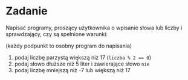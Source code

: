 # Zadanie

Napisać programy, proszący użytkownika o wpisanie słowa lub liczby i sprawdzający, czy są spełnione warunki:

(każdy podpunkt to osobny program do napisania)

1. podaj liczbę parzystą większą niż 17 (`liczba % 2 == 0`)
2. podaj słowo dłuższe niż 5 liter i zawierające słowo `nie`
3. podaj liczbę mniejszą niż -7 lub większą niż 17

